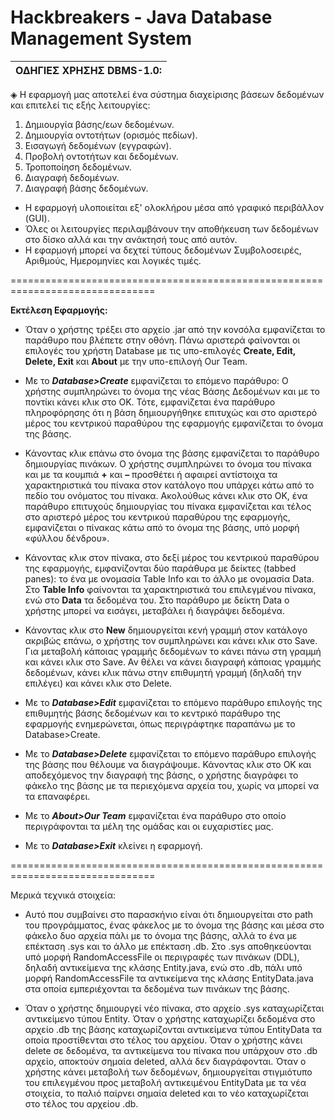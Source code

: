 # Hackbreakers - Java Database Management System
|                ΟΔΗΓΙΕΣ ΧΡΗΣΗΣ DBMS-1.0:                 |
|---------------------------------------------------------|              

◈ Η εφαρμογή μας αποτελεί ένα σύστημα διαχείρισης βάσεων δεδομένων και επιτελεί τις εξής λειτουργίες:
   1. Δημιουργία βάσης/εων δεδομένων.
   2. Δημιουργία οντοτήτων (ορισμός πεδίων).
   3. Εισαγωγή δεδομένων (εγγραφών).
   4. Προβολή οντοτήτων και δεδομένων.
   5. Τροποποίηση δεδομένων.
   6. Διαγραφή δεδομένων.
   7. Διαγραφή βάσης δεδομένων.

* Η εφαρμογή υλοποιείται εξ' ολοκλήρου μέσα από γραφικό περιβάλλον (GUI).
* Όλες οι λειτουργίες περιλαμβάνουν την αποθήκευση των δεδομένων στο δίσκο αλλά και την ανάκτησή τους από αυτόν. 
* Η εφαρμογή μπορεί να δεχτεί τύπους δεδομένων Συμβολοσειρές, Αριθμούς, Ημερομηνίες και λογικές τιμές.

===============================================================================

**Εκτέλεση Εφαρμογής:**

* Όταν ο χρήστης τρέξει στο αρχείο .jar από την κονσόλα εμφανίζεται το παράθυρο που βλέπετε στην οθόνη.
Πάνω αριστερά φαίνονται οι επιλογές του χρήστη Database με τις υπο-επιλογές **Create, Edit, Delete, Exit** και **About** με την υπο-επιλογή Our Team.

* Με το **_Database>Create_** εμφανίζεται το επόμενο παράθυρο:
Ο χρήστης συμπληρώνει το όνομα της νέας Βάσης Δεδομένων και με το ποντίκι κάνει κλικ στο ΟΚ. Τότε, εμφανίζεται ένα παράθυρο πληροφόρησης ότι η βάση δημιουργήθηκε επιτυχώς και στο αριστερό μέρος του κεντρικού παραθύρου της εφαρμογής εμφανίζεται το όνομα της βάσης. 

* Κάνοντας κλικ επάνω στο όνομα της βάσης εμφανίζεται το παράθυρο δημιουργίας πινάκων. Ο χρήστης συμπληρώνει το όνομα του πίνακα και με τα κουμπιά **+** και **–** προσθέτει ή αφαιρεί αντίστοιχα τα χαρακτηριστικά του πίνακα στον κατάλογο που υπάρχει κάτω από το πεδίο του ονόματος του πίνακα. Ακολούθως κάνει κλικ στο ΟΚ, ένα παράθυρο επιτυχούς δημιουργίας του πίνακα εμφανίζεται και τέλος στο αριστερό μέρος του κεντρικού παραθύρου της εφαρμογής, εμφανίζεται ο πίνακας κάτω από το όνομα της βάσης, υπό μορφή «φύλλου δένδρου».

* Κάνοντας κλικ στον πίνακα, στο δεξί μέρος του κεντρικού παραθύρου της εφαρμογής, εμφανίζονται δύο παράθυρα με δείκτες (tabbed panes): το ένα με ονομασία Table Info και το άλλο με ονομασία Data. Στο **Table Info** φαίνονται τα χαρακτηριστικά του επιλεγμένου πίνακα, ενώ στο **Data** τα δεδομένα του. Στο παράθυρο με δείκτη Data ο χρήστης μπορεί να εισάγει, μεταβάλει ή διαγράψει δεδομένα. 

* Κάνοντας κλικ στο **New** δημιουργείται κενή γραμμή στον κατάλογο ακριβώς επάνω, ο χρήστης τον συμπληρώνει και κάνει κλικ στο Save. Για μεταβολή κάποιας γραμμής δεδομένων το κάνει πάνω στη γραμμή και κάνει κλικ στο Save. Αν θέλει να κάνει διαγραφή κάποιας γραμμής δεδομένων, κάνει κλικ πάνω στην επιθυμητή γραμμή (δηλαδή την επιλέγει) και κάνει κλικ στο Delete.

* Με το **_Database>Edit_** εμφανίζεται το επόμενο παράθυρο επιλογής της επιθυμητής βάσης δεδομένων και το κεντρικό παράθυρο της εφαρμογής ενημερώνεται, όπως περιγράφτηκε παραπάνω με το Database>Create.

* Με το **_Database>Delete_** εμφανίζεται το επόμενο παράθυρο επιλογής της βάσης που θέλουμε να διαγράψουμε. Κάνοντας κλικ στο ΟΚ και αποδεχόμενος την διαγραφή της βάσης, ο χρήστης διαγράφει το φάκελο της βάσης με τα περιεχόμενα αρχεία του, χωρίς να μπορεί να τα επαναφέρει.

* Με το **_About>Our Team_** εμφανίζεται ένα παράθυρο στο οποίο περιγράφονται τα μέλη της ομάδας και οι ευχαριστίες μας.

* Με το **_Database>Exit_** κλείνει η εφαρμογή.

===============================================================================

Μερικά τεχνικά στοιχεία:

* Αυτό που συμβαίνει στο παρασκήνιο είναι ότι δημιουργείται στο path του προγράμματος, ένας φάκελος με το όνομα της βάσης και μέσα στο φάκελο δυο αρχεία πάλι με το όνομα της βάσης, αλλά το ένα με επέκταση .sys και το άλλο με επέκταση .db. Στο .sys αποθηκεύονται υπό μορφή RandomAccessFile οι περιγραφές των πινάκων (DDL), δηλαδή αντικείμενα της κλάσης Entity.java, ενώ στο .db, πάλι υπό μορφή RandomAccessFile τα αντικείμενα της κλάσης EntityData.java στα οποία εμπεριέχονται τα δεδομένα των πινάκων της βάσης.

* Όταν ο χρήστης δημιουργεί νέο πίνακα, στο αρχείο .sys καταχωρίζεται αντικείμενο τύπου Entity. Όταν ο χρήστης καταχωρίζει δεδομένα στο αρχείο .db της βάσης καταχωρίζονται αντικείμενα τύπου EntityData τα οποία προστίθενται στο τέλος του αρχείου. Όταν ο χρήστης κάνει delete σε δεδομένα, τα αντικείμενα του πίνακα που υπάρχουν στο .db αρχείο, αποκτούν σημαία deleted, αλλά δεν διαγράφονται. Όταν ο χρήστης κάνει μεταβολή των δεδομένων, δημιουργείται στιγμιότυπο του επιλεγμένου προς μεταβολή αντικειμένου EntityData με τα νέα στοιχεία, το παλιό παίρνει σημαία deleted και το νέο καταχωρίζεται στο τέλος του αρχείου .db. 
